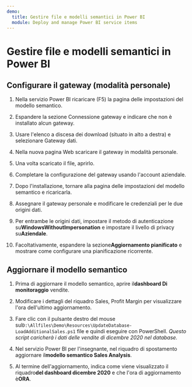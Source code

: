 ```yaml
---
demo:
  title: Gestire file e modelli semantici in Power BI
  module: Deploy and manage Power BI service items
---
```

# Gestire file e modelli semantici in Power BI

## Configurare il gateway (modalità personale)

1. Nella servizio Power BI ricaricare (F5) la pagina delle impostazioni del modello semantico.

1. Espandere la sezione Connessione gateway e indicare che non è installato alcun gateway.

1. Usare l'elenco a discesa dei download (situato in alto a destra) e selezionare Gateway dati.

1. Nella nuova pagina Web scaricare il gateway in modalità personale.

1. Una volta scaricato il file, aprirlo.

1. Completare la configurazione del gateway usando l'account aziendale.

1. Dopo l'installazione, tornare alla pagina delle impostazioni del modello semantico e ricaricarla.

1. Assegnare il gateway personale e modificare le credenziali per le due origini dati.

1. Per entrambe le origini dati, impostare il metodo di autenticazione su**WindowsWithoutImpersonation** e impostare il livello di privacy su**Aziendale**.

1. Facoltativamente, espandere la sezione**Aggiornamento pianificato** e mostrare come configurare una pianificazione ricorrente.

## Aggiornare il modello semantico

1. Prima di aggiornare il modello semantico, aprire il**dashboard Di monitoraggio** vendite.

1. Modificare i dettagli del riquadro Sales, Profit Margin per visualizzare l'ora dell'ultimo aggiornamento.

1. Fare clic con il pulsante destro del mouse sul`D:\Allfiles\Demo\Resources\UpdateDatabase-LoadAdditionalSales.ps1` file e quindi eseguire con PowerShell. *Questo script caricherà i dati delle vendite di dicembre 2020 nel database.*

1. Nel servizio Power BI per l'insegnante, nel riquadro di spostamento aggiornare il**modello semantico Sales Analysis**.

1. Al termine dell'aggiornamento, indica come viene visualizzato il riquadro**del dashboard dicembre 2020** e che l'ora di aggiornamento è**ORA**.

